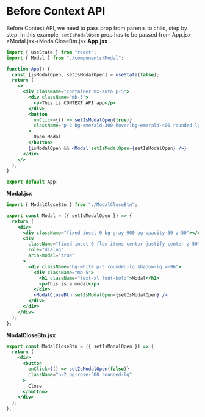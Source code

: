 # Before Context API
Before Context API, we need to pass prop from parents to child, step by step.
In this example, ```setIsModalOpen``` prop has to be passed from App.jsx->Modal.jsx->ModalCloseBtn.jsx
**App.jsx**
```jsx
import { useState } from "react";
import { Modal } from "./components/Modal";

function App() {
  const [isModalOpen, setIsModalOpen] = useState(false);
  return (
    <>
      <div className="container mx-auto p-5">
        <div className="mb-5">
          <p>This is CONTEXT API app</p>
        </div>
        <button
          onClick={() => setIsModalOpen(true)}
          className="p-2 bg-emerald-300 hover:bg-emerald-400 rounded-lg"
        >
          Open Modal
        </button>
        {isModalOpen && <Modal setIsModalOpen={setIsModalOpen} />}
      </div>
    </>
  );
}

export default App;
```

**Modal.jsx**
```jsx
import { ModalCloseBtn } from "./ModalCloseBtn";

export const Modal = ({ setIsModalOpen }) => {
  return (
    <div>
      <div className="fixed inset-0 bg-gray-900 bg-opacity-50 z-50"></div>
      <div
        className="fixed inset-0 flex items-center justify-center z-50"
        role="dialog"
        aria-modal="true"
      >
        <div className="bg-white p-5 rounded-lg shadow-lg w-96">
          <div className="mb-5">
            <h1 className="text-xl font-bold">Modal</h1>
            <p>This is a modal</p>
          </div>
          <ModalCloseBtn setIsModalOpen={setIsModalOpen} />
        </div>
      </div>
    </div>
  );
};
```

**ModalCloseBtn.jsx**
```jsx
export const ModalCloseBtn = ({ setIsModalOpen }) => {
  return (
    <div>
      <button
        onClick={() => setIsModalOpen(false)}
        className="p-2 bg-rose-300 rounded-lg"
      >
        Close
      </button>
    </div>
  );
};
```
